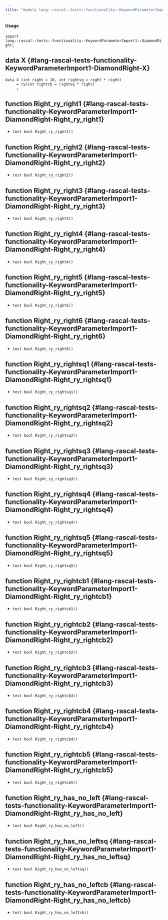 ```yaml
---
title: "module lang::rascal::tests::functionality::KeywordParameterImport1::DiamondRight"
---
```


#### Usage

`import lang::rascal::tests::functionality::KeywordParameterImport1::DiamondRight;`


## data X {#lang-rascal-tests-functionality-KeywordParameterImport1-DiamondRight-X}

```rascal
data X (int right = 10, int rightsq = right * right) 
     = ry(int rightcb = rightsq * right)
     ;
```

## function Right_ry_right1 {#lang-rascal-tests-functionality-KeywordParameterImport1-DiamondRight-Right_ry_right1}

* ``test bool Right_ry_right1()``

## function Right_ry_right2 {#lang-rascal-tests-functionality-KeywordParameterImport1-DiamondRight-Right_ry_right2}

* ``test bool Right_ry_right2()``

## function Right_ry_right3 {#lang-rascal-tests-functionality-KeywordParameterImport1-DiamondRight-Right_ry_right3}

* ``test bool Right_ry_right3()``

## function Right_ry_right4 {#lang-rascal-tests-functionality-KeywordParameterImport1-DiamondRight-Right_ry_right4}

* ``test bool Right_ry_right4()``

## function Right_ry_right5 {#lang-rascal-tests-functionality-KeywordParameterImport1-DiamondRight-Right_ry_right5}

* ``test bool Right_ry_right5()``

## function Right_ry_right6 {#lang-rascal-tests-functionality-KeywordParameterImport1-DiamondRight-Right_ry_right6}

* ``test bool Right_ry_right6()``

## function Right_ry_rightsq1 {#lang-rascal-tests-functionality-KeywordParameterImport1-DiamondRight-Right_ry_rightsq1}

* ``test bool Right_ry_rightsq1()``

## function Right_ry_rightsq2 {#lang-rascal-tests-functionality-KeywordParameterImport1-DiamondRight-Right_ry_rightsq2}

* ``test bool Right_ry_rightsq2()``

## function Right_ry_rightsq3 {#lang-rascal-tests-functionality-KeywordParameterImport1-DiamondRight-Right_ry_rightsq3}

* ``test bool Right_ry_rightsq3()``

## function Right_ry_rightsq4 {#lang-rascal-tests-functionality-KeywordParameterImport1-DiamondRight-Right_ry_rightsq4}

* ``test bool Right_ry_rightsq4()``

## function Right_ry_rightsq5 {#lang-rascal-tests-functionality-KeywordParameterImport1-DiamondRight-Right_ry_rightsq5}

* ``test bool Right_ry_rightsq5()``

## function Right_ry_rightcb1 {#lang-rascal-tests-functionality-KeywordParameterImport1-DiamondRight-Right_ry_rightcb1}

* ``test bool Right_ry_rightcb1()``

## function Right_ry_rightcb2 {#lang-rascal-tests-functionality-KeywordParameterImport1-DiamondRight-Right_ry_rightcb2}

* ``test bool Right_ry_rightcb2()``

## function Right_ry_rightcb3 {#lang-rascal-tests-functionality-KeywordParameterImport1-DiamondRight-Right_ry_rightcb3}

* ``test bool Right_ry_rightcb3()``

## function Right_ry_rightcb4 {#lang-rascal-tests-functionality-KeywordParameterImport1-DiamondRight-Right_ry_rightcb4}

* ``test bool Right_ry_rightcb4()``

## function Right_ry_rightcb5 {#lang-rascal-tests-functionality-KeywordParameterImport1-DiamondRight-Right_ry_rightcb5}

* ``test bool Right_ry_rightcb5()``

## function Right_ry_has_no_left {#lang-rascal-tests-functionality-KeywordParameterImport1-DiamondRight-Right_ry_has_no_left}

* ``test bool Right_ry_has_no_left()``

## function Right_ry_has_no_leftsq {#lang-rascal-tests-functionality-KeywordParameterImport1-DiamondRight-Right_ry_has_no_leftsq}

* ``test bool Right_ry_has_no_leftsq()``

## function Right_ry_has_no_leftcb {#lang-rascal-tests-functionality-KeywordParameterImport1-DiamondRight-Right_ry_has_no_leftcb}

* ``test bool Right_ry_has_no_leftcb()``

